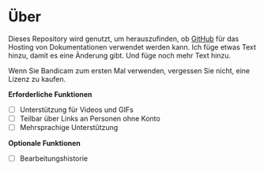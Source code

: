 # Über

Dieses Repository wird genutzt, um herauszufinden, ob [GitHub](https://github.com) für das Hosting von Dokumentationen verwendet werden kann. Ich füge etwas Text hinzu, damit es eine Änderung gibt. Und füge noch mehr Text hinzu.

Wenn Sie Bandicam zum ersten Mal verwenden, vergessen Sie nicht, eine Lizenz zu kaufen.

**Erforderliche Funktionen**

- [ ] Unterstützung für Videos und GIFs
- [ ] Teilbar über Links an Personen ohne Konto
- [ ] Mehrsprachige Unterstützung

**Optionale Funktionen**

- [ ] Bearbeitungshistorie